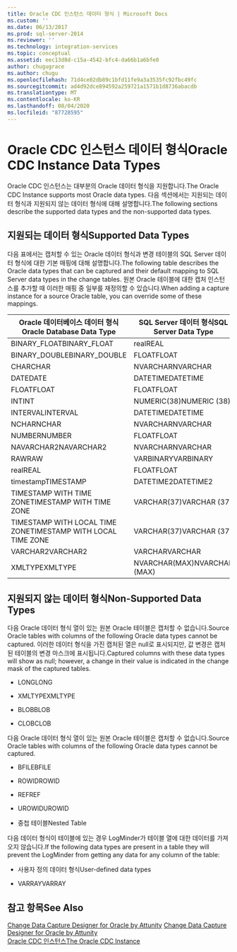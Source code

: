 ```yaml
---
title: Oracle CDC 인스턴스 데이터 형식 | Microsoft Docs
ms.custom: ''
ms.date: 06/13/2017
ms.prod: sql-server-2014
ms.reviewer: ''
ms.technology: integration-services
ms.topic: conceptual
ms.assetid: eec13d8d-c15a-4542-bfc4-da66b1a6bfe0
author: chugugrace
ms.author: chugu
ms.openlocfilehash: 71d4ce02db89c1bfd11fe9a3a3535fc92fbc49fc
ms.sourcegitcommit: ad4d92dce894592a259721a1571b1d8736abacdb
ms.translationtype: MT
ms.contentlocale: ko-KR
ms.lasthandoff: 08/04/2020
ms.locfileid: "87728595"
---
```

# <a name="oracle-cdc-instance-data-types"></a><span data-ttu-id="b95ee-102">Oracle CDC 인스턴스 데이터 형식</span><span class="sxs-lookup"><span data-stu-id="b95ee-102">Oracle CDC Instance Data Types</span></span>
  <span data-ttu-id="b95ee-103">Oracle CDC 인스턴스는 대부분의 Oracle 데이터 형식을 지원합니다.</span><span class="sxs-lookup"><span data-stu-id="b95ee-103">The Oracle CDC Instance supports most Oracle data types.</span></span> <span data-ttu-id="b95ee-104">다음 섹션에서는 지원되는 데이터 형식과 지원되지 않는 데이터 형식에 대해 설명합니다.</span><span class="sxs-lookup"><span data-stu-id="b95ee-104">The following sections describe the supported data types and the non-supported data types.</span></span>  
  
## <a name="supported-data-types"></a><span data-ttu-id="b95ee-105">지원되는 데이터 형식</span><span class="sxs-lookup"><span data-stu-id="b95ee-105">Supported Data Types</span></span>  
 <span data-ttu-id="b95ee-106">다음 표에서는 캡처할 수 있는 Oracle 데이터 형식과 변경 테이블의 SQL Server 데이터 형식에 대한 기본 매핑에 대해 설명합니다.</span><span class="sxs-lookup"><span data-stu-id="b95ee-106">The following table describes the Oracle data types that can be captured and their default mapping to SQL Server data types in the change tables.</span></span> <span data-ttu-id="b95ee-107">원본 Oracle 테이블에 대한 캡처 인스턴스를 추가할 때 이러한 매핑 중 일부를 재정의할 수 있습니다.</span><span class="sxs-lookup"><span data-stu-id="b95ee-107">When adding a capture instance for a source Oracle table, you can override some of these mappings.</span></span>  
  
|<span data-ttu-id="b95ee-108">Oracle 데이터베이스 데이터 형식</span><span class="sxs-lookup"><span data-stu-id="b95ee-108">Oracle Database Data Type</span></span>|<span data-ttu-id="b95ee-109">SQL Server 데이터 형식</span><span class="sxs-lookup"><span data-stu-id="b95ee-109">SQL Server Data Type</span></span>|  
|-------------------------------|--------------------------|  
|<span data-ttu-id="b95ee-110">BINARY_FLOAT</span><span class="sxs-lookup"><span data-stu-id="b95ee-110">BINARY_FLOAT</span></span>|<span data-ttu-id="b95ee-111">real</span><span class="sxs-lookup"><span data-stu-id="b95ee-111">REAL</span></span>|  
|<span data-ttu-id="b95ee-112">BINARY_DOUBLE</span><span class="sxs-lookup"><span data-stu-id="b95ee-112">BINARY_DOUBLE</span></span>|<span data-ttu-id="b95ee-113">FLOAT</span><span class="sxs-lookup"><span data-stu-id="b95ee-113">FLOAT</span></span>|  
|<span data-ttu-id="b95ee-114">CHAR</span><span class="sxs-lookup"><span data-stu-id="b95ee-114">CHAR</span></span>|<span data-ttu-id="b95ee-115">NVARCHAR</span><span class="sxs-lookup"><span data-stu-id="b95ee-115">NVARCHAR</span></span>|  
|<span data-ttu-id="b95ee-116">DATE</span><span class="sxs-lookup"><span data-stu-id="b95ee-116">DATE</span></span>|<span data-ttu-id="b95ee-117">DATETIME</span><span class="sxs-lookup"><span data-stu-id="b95ee-117">DATETIME</span></span>|  
|<span data-ttu-id="b95ee-118">FLOAT</span><span class="sxs-lookup"><span data-stu-id="b95ee-118">FLOAT</span></span>|<span data-ttu-id="b95ee-119">FLOAT</span><span class="sxs-lookup"><span data-stu-id="b95ee-119">FLOAT</span></span>|  
|<span data-ttu-id="b95ee-120">INT</span><span class="sxs-lookup"><span data-stu-id="b95ee-120">INT</span></span>|<span data-ttu-id="b95ee-121">NUMERIC(38)</span><span class="sxs-lookup"><span data-stu-id="b95ee-121">NUMERIC (38)</span></span>|  
|<span data-ttu-id="b95ee-122">INTERVAL</span><span class="sxs-lookup"><span data-stu-id="b95ee-122">INTERVAL</span></span>|<span data-ttu-id="b95ee-123">DATETIME</span><span class="sxs-lookup"><span data-stu-id="b95ee-123">DATETIME</span></span>|  
|<span data-ttu-id="b95ee-124">NCHAR</span><span class="sxs-lookup"><span data-stu-id="b95ee-124">NCHAR</span></span>|<span data-ttu-id="b95ee-125">NVARCHAR</span><span class="sxs-lookup"><span data-stu-id="b95ee-125">NVARCHAR</span></span>|  
|<span data-ttu-id="b95ee-126">NUMBER</span><span class="sxs-lookup"><span data-stu-id="b95ee-126">NUMBER</span></span>|<span data-ttu-id="b95ee-127">FLOAT</span><span class="sxs-lookup"><span data-stu-id="b95ee-127">FLOAT</span></span>|  
|<span data-ttu-id="b95ee-128">NAVARCHAR2</span><span class="sxs-lookup"><span data-stu-id="b95ee-128">NAVARCHAR2</span></span>|<span data-ttu-id="b95ee-129">NVARCHAR</span><span class="sxs-lookup"><span data-stu-id="b95ee-129">NVARCHAR</span></span>|  
|<span data-ttu-id="b95ee-130">RAW</span><span class="sxs-lookup"><span data-stu-id="b95ee-130">RAW</span></span>|<span data-ttu-id="b95ee-131">VARBINARY</span><span class="sxs-lookup"><span data-stu-id="b95ee-131">VARBINARY</span></span>|  
|<span data-ttu-id="b95ee-132">real</span><span class="sxs-lookup"><span data-stu-id="b95ee-132">REAL</span></span>|<span data-ttu-id="b95ee-133">FLOAT</span><span class="sxs-lookup"><span data-stu-id="b95ee-133">FLOAT</span></span>|  
|<span data-ttu-id="b95ee-134">timestamp</span><span class="sxs-lookup"><span data-stu-id="b95ee-134">TIMESTAMP</span></span>|<span data-ttu-id="b95ee-135">DATETIME2</span><span class="sxs-lookup"><span data-stu-id="b95ee-135">DATETIME2</span></span>|  
|<span data-ttu-id="b95ee-136">TIMESTAMP WITH TIME ZONE</span><span class="sxs-lookup"><span data-stu-id="b95ee-136">TIMESTAMP WITH TIME ZONE</span></span>|<span data-ttu-id="b95ee-137">VARCHAR(37)</span><span class="sxs-lookup"><span data-stu-id="b95ee-137">VARCHAR (37)</span></span>|  
|<span data-ttu-id="b95ee-138">TIMESTAMP WITH LOCAL TIME ZONE</span><span class="sxs-lookup"><span data-stu-id="b95ee-138">TIMESTAMP WITH LOCAL TIME ZONE</span></span>|<span data-ttu-id="b95ee-139">VARCHAR(37)</span><span class="sxs-lookup"><span data-stu-id="b95ee-139">VARCHAR (37)</span></span>|  
|<span data-ttu-id="b95ee-140">VARCHAR2</span><span class="sxs-lookup"><span data-stu-id="b95ee-140">VARCHAR2</span></span>|<span data-ttu-id="b95ee-141">VARCHAR</span><span class="sxs-lookup"><span data-stu-id="b95ee-141">VARCHAR</span></span>|  
|<span data-ttu-id="b95ee-142">XMLTYPE</span><span class="sxs-lookup"><span data-stu-id="b95ee-142">XMLTYPE</span></span>|<span data-ttu-id="b95ee-143">NVARCHAR(MAX)</span><span class="sxs-lookup"><span data-stu-id="b95ee-143">NVARCHAR (MAX)</span></span>|  
  
## <a name="non-supported-data-types"></a><span data-ttu-id="b95ee-144">지원되지 않는 데이터 형식</span><span class="sxs-lookup"><span data-stu-id="b95ee-144">Non-Supported Data Types</span></span>  
 <span data-ttu-id="b95ee-145">다음 Oracle 데이터 형식 열이 있는 원본 Oracle 테이블은 캡처할 수 없습니다.</span><span class="sxs-lookup"><span data-stu-id="b95ee-145">Source Oracle tables with columns of the following Oracle data types cannot be captured.</span></span> <span data-ttu-id="b95ee-146">이러한 데이터 형식을 가진 캡처된 열은 null로 표시되지만, 값 변경은 캡처된 테이블의 변경 마스크에 표시됩니다.</span><span class="sxs-lookup"><span data-stu-id="b95ee-146">Captured columns with these data types will show as null; however, a change in their value is indicated in the change mask of the captured tables.</span></span>  
  
-   <span data-ttu-id="b95ee-147">LONG</span><span class="sxs-lookup"><span data-stu-id="b95ee-147">LONG</span></span>  
  
-   <span data-ttu-id="b95ee-148">XMLTYPE</span><span class="sxs-lookup"><span data-stu-id="b95ee-148">XMLTYPE</span></span>  
  
-   <span data-ttu-id="b95ee-149">BLOB</span><span class="sxs-lookup"><span data-stu-id="b95ee-149">BLOB</span></span>  
  
-   <span data-ttu-id="b95ee-150">CLOB</span><span class="sxs-lookup"><span data-stu-id="b95ee-150">CLOB</span></span>  
  
 <span data-ttu-id="b95ee-151">다음 Oracle 데이터 형식 열이 있는 원본 Oracle 테이블은 캡처할 수 없습니다.</span><span class="sxs-lookup"><span data-stu-id="b95ee-151">Source Oracle tables with columns of the following Oracle data types cannot be captured.</span></span>  
  
-   <span data-ttu-id="b95ee-152">BFILE</span><span class="sxs-lookup"><span data-stu-id="b95ee-152">BFILE</span></span>  
  
-   <span data-ttu-id="b95ee-153">ROWID</span><span class="sxs-lookup"><span data-stu-id="b95ee-153">ROWID</span></span>  
  
-   <span data-ttu-id="b95ee-154">REF</span><span class="sxs-lookup"><span data-stu-id="b95ee-154">REF</span></span>  
  
-   <span data-ttu-id="b95ee-155">UROWID</span><span class="sxs-lookup"><span data-stu-id="b95ee-155">UROWID</span></span>  
  
-   <span data-ttu-id="b95ee-156">중첩 테이블</span><span class="sxs-lookup"><span data-stu-id="b95ee-156">Nested Table</span></span>  
  
 <span data-ttu-id="b95ee-157">다음 데이터 형식이 테이블에 있는 경우 LogMinder가 테이블 열에 대한 데이터를 가져오지 않습니다.</span><span class="sxs-lookup"><span data-stu-id="b95ee-157">If the following data types are present in a table they will prevent the LogMinder from getting any data for any column of the table:</span></span>  
  
-   <span data-ttu-id="b95ee-158">사용자 정의 데이터 형식</span><span class="sxs-lookup"><span data-stu-id="b95ee-158">User-defined data types</span></span>  
  
-   <span data-ttu-id="b95ee-159">VARRAY</span><span class="sxs-lookup"><span data-stu-id="b95ee-159">VARRAY</span></span>  
  
## <a name="see-also"></a><span data-ttu-id="b95ee-160">참고 항목</span><span class="sxs-lookup"><span data-stu-id="b95ee-160">See Also</span></span>  
 <span data-ttu-id="b95ee-161">[Change Data Capture Designer for Oracle by Attunity](change-data-capture-designer-for-oracle-by-attunity.md) </span><span class="sxs-lookup"><span data-stu-id="b95ee-161">[Change Data Capture Designer for Oracle by Attunity](change-data-capture-designer-for-oracle-by-attunity.md) </span></span>  
 [<span data-ttu-id="b95ee-162">Oracle CDC 인스턴스</span><span class="sxs-lookup"><span data-stu-id="b95ee-162">The Oracle CDC Instance</span></span>](the-oracle-cdc-instance.md)  
  
  
